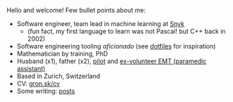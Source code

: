 Hello and welcome! Few bullet points about me:
- Software engineer, team lead in machine learning at [Snyk](https://snyk.io) 
  - (fun fact, my first language to learn was not Pascal! but C++ back in 2002)
- Software engineering tooling *aficionado*  (see [dotfiles](https://github.com/agronskiy/dotfiles) for inspiration)
- Mathematician by training, PhD
- Husband (x1), father (x2), [pilot](https://user-images.githubusercontent.com/9802715/217235250-a156004b-363d-40b6-aa35-901688390695.png) and [ex-volunteer EMT (paramedic assistant)](https://user-images.githubusercontent.com/9802715/217235226-396bb65c-4956-4f64-97f2-52873b779737.png)
- Based in Zurich, Switzerland
- CV: [gron.sk/cv](https://gron.sk/cv)
- Some writing: [posts](https://gronskiy.com/posts)
